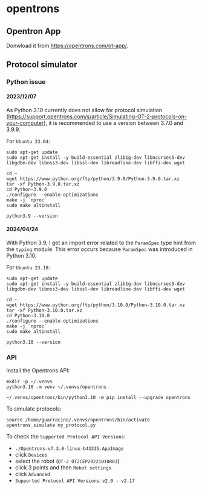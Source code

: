 # opentrons

## Opentron App

Donwload it from https://opentrons.com/ot-app/.

## Protocol simulator

### Python issue

#### 2023/12/07

As Python 3.10 currently does not allow for protocol simulation (https://support.opentrons.com/s/article/Simulating-OT-2-protocols-on-your-computer), it is recommended to use a version between 3.7.0 and 3.9.9.

For `Ubuntu 23.04`:

```shell
sudo apt-get update
sudo apt-get install -y build-essential zlib1g-dev libncurses5-dev libgdbm-dev libnss3-dev libssl-dev libreadline-dev libffi-dev wget

cd ~
wget https://www.python.org/ftp/python/3.9.0/Python-3.9.0.tar.xz
tar -xf Python-3.9.0.tar.xz
cd Python-3.9.0
./configure --enable-optimizations
make -j `nproc`
sudo make altinstall

python3.9 --version
```

#### 2024/04/24

With Python 3.9, I get an import error related to the `ParamSpec` type hint from the `typing` module. This error occurs because `ParamSpec` was introduced in Python 3.10.

For `Ubuntu 23.10`:

```shell
sudo apt-get update
sudo apt-get install -y build-essential zlib1g-dev libncurses5-dev libgdbm-dev libnss3-dev libssl-dev libreadline-dev libffi-dev wget

cd ~
wget https://www.python.org/ftp/python/3.10.0/Python-3.10.0.tar.xz
tar -xf Python-3.10.0.tar.xz
cd Python-3.10.0
./configure --enable-optimizations
make -j `nproc`
sudo make altinstall

python3.10 --version
```


### API

Install the Opentrons API:

```shell
mkdir -p ~/.venvs
python3.10 -m venv ~/.venvs/opentrons

~/.venvs/opentrons/bin/python3.10 -m pip install --upgrade opentrons
```

To simulate protocols:

```shell
source /home/guarracino/.venvs/opentrons/bin/activate
opentrons_simulate my_protocol.py
```

To check the `Supported Protocol API Versions`:
- `./Opentrons-v7.3.0-linux-b43335.AppImage`
- click `Devices`
- select the robot (`OT-2 OT2CEP20221010R03`)
- click 3 points and then `Robot settings`
- click `Advanced`
- `Supported Protocol API Versions`: `v2.0 - v2.17`

